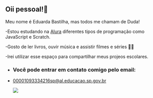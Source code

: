## Oii pessoal!🩷

Meu nome é Eduarda Bastilha, mas todos me chamam de Duda!

-Estou estudando na [Alura](https://www.alura.com.br) diferentes tipos de programação como JavaScript e Scratch.

-Gosto de ler livros, ouvir música e assistir filmes e séries 🎥📖

-Irei utilizar esse espaço para compartilhar meus projeos escolares.

- ### Você pode entrar em contato comigo pelo email:

- 00001093334216sp@al.educacao.sp.gov.br

  ![](https://media1.tenor.com/m/Q6rgr_3z9W0AAAAC/kiss.gif)

